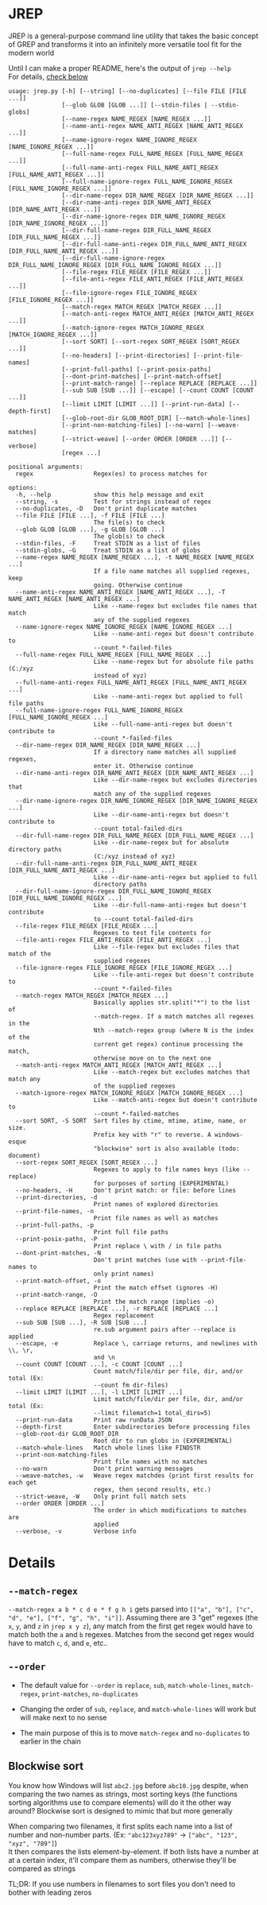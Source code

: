 # JREP

JREP is a general-purpose command line utility that takes the basic concept of GREP and transforms it into an infinitely more versatile tool fit for the modern world  

Until I can make a proper README, here's the output of `jrep --help`  
For details, [check below](#details)

<!--<HELP MSG>-->
```
usage: jrep.py [-h] [--string] [--no-duplicates] [--file FILE [FILE ...]]
               [--glob GLOB [GLOB ...]] [--stdin-files | --stdin-globs]
               [--name-regex NAME_REGEX [NAME_REGEX ...]]
               [--name-anti-regex NAME_ANTI_REGEX [NAME_ANTI_REGEX ...]]
               [--name-ignore-regex NAME_IGNORE_REGEX [NAME_IGNORE_REGEX ...]]
               [--full-name-regex FULL_NAME_REGEX [FULL_NAME_REGEX ...]]
               [--full-name-anti-regex FULL_NAME_ANTI_REGEX [FULL_NAME_ANTI_REGEX ...]]
               [--full-name-ignore-regex FULL_NAME_IGNORE_REGEX [FULL_NAME_IGNORE_REGEX ...]]
               [--dir-name-regex DIR_NAME_REGEX [DIR_NAME_REGEX ...]]
               [--dir-name-anti-regex DIR_NAME_ANTI_REGEX [DIR_NAME_ANTI_REGEX ...]]
               [--dir-name-ignore-regex DIR_NAME_IGNORE_REGEX [DIR_NAME_IGNORE_REGEX ...]]
               [--dir-full-name-regex DIR_FULL_NAME_REGEX [DIR_FULL_NAME_REGEX ...]]
               [--dir-full-name-anti-regex DIR_FULL_NAME_ANTI_REGEX [DIR_FULL_NAME_ANTI_REGEX ...]]
               [--dir-full-name-ignore-regex DIR_FULL_NAME_IGNORE_REGEX [DIR_FULL_NAME_IGNORE_REGEX ...]]
               [--file-regex FILE_REGEX [FILE_REGEX ...]]
               [--file-anti-regex FILE_ANTI_REGEX [FILE_ANTI_REGEX ...]]
               [--file-ignore-regex FILE_IGNORE_REGEX [FILE_IGNORE_REGEX ...]]
               [--match-regex MATCH_REGEX [MATCH_REGEX ...]]
               [--match-anti-regex MATCH_ANTI_REGEX [MATCH_ANTI_REGEX ...]]
               [--match-ignore-regex MATCH_IGNORE_REGEX [MATCH_IGNORE_REGEX ...]]
               [--sort SORT] [--sort-regex SORT_REGEX [SORT_REGEX ...]]
               [--no-headers] [--print-directories] [--print-file-names]
               [--print-full-paths] [--print-posix-paths]
               [--dont-print-matches] [--print-match-offset]
               [--print-match-range] [--replace REPLACE [REPLACE ...]]
               [--sub SUB [SUB ...]] [--escape] [--count COUNT [COUNT ...]]
               [--limit LIMIT [LIMIT ...]] [--print-run-data] [--depth-first]
               [--glob-root-dir GLOB_ROOT_DIR] [--match-whole-lines]
               [--print-non-matching-files] [--no-warn] [--weave-matches]
               [--strict-weave] [--order ORDER [ORDER ...]] [--verbose]
               [regex ...]

positional arguments:
  regex                 Regex(es) to process matches for

options:
  -h, --help            show this help message and exit
  --string, -s          Test for strings instead of regex
  --no-duplicates, -D   Don't print duplicate matches
  --file FILE [FILE ...], -f FILE [FILE ...]
                        The file(s) to check
  --glob GLOB [GLOB ...], -g GLOB [GLOB ...]
                        The glob(s) to check
  --stdin-files, -F     Treat STDIN as a list of files
  --stdin-globs, -G     Treat STDIN as a list of globs
  --name-regex NAME_REGEX [NAME_REGEX ...], -t NAME_REGEX [NAME_REGEX ...]
                        If a file name matches all supplied regexes, keep
                        going. Otherwise continue
  --name-anti-regex NAME_ANTI_REGEX [NAME_ANTI_REGEX ...], -T NAME_ANTI_REGEX [NAME_ANTI_REGEX ...]
                        Like --name-regex but excludes file names that match
                        any of the supplied regexes
  --name-ignore-regex NAME_IGNORE_REGEX [NAME_IGNORE_REGEX ...]
                        Like --name-anti-regex but doesn't contribute to
                        --count *-failed-files
  --full-name-regex FULL_NAME_REGEX [FULL_NAME_REGEX ...]
                        Like --name-regex but for absolute file paths (C:/xyz
                        instead of xyz)
  --full-name-anti-regex FULL_NAME_ANTI_REGEX [FULL_NAME_ANTI_REGEX ...]
                        Like --name-anti-regex but applied to full file paths
  --full-name-ignore-regex FULL_NAME_IGNORE_REGEX [FULL_NAME_IGNORE_REGEX ...]
                        Like --full-name-anti-regex but doesn't contribute to
                        --count *-failed-files
  --dir-name-regex DIR_NAME_REGEX [DIR_NAME_REGEX ...]
                        If a directory name matches all supplied regexes,
                        enter it. Otherwise continue
  --dir-name-anti-regex DIR_NAME_ANTI_REGEX [DIR_NAME_ANTI_REGEX ...]
                        Like --dir-name-regex but excludes directories that
                        match any of the supplied regexes
  --dir-name-ignore-regex DIR_NAME_IGNORE_REGEX [DIR_NAME_IGNORE_REGEX ...]
                        Like --dir-name-anti-regex but doesn't contribute to
                        --count total-failed-dirs
  --dir-full-name-regex DIR_FULL_NAME_REGEX [DIR_FULL_NAME_REGEX ...]
                        Like --dir-name-regex but for absolute directory paths
                        (C:/xyz instead of xyz)
  --dir-full-name-anti-regex DIR_FULL_NAME_ANTI_REGEX [DIR_FULL_NAME_ANTI_REGEX ...]
                        Like --dir-name-anti-regex but applied to full
                        directory paths
  --dir-full-name-ignore-regex DIR_FULL_NAME_IGNORE_REGEX [DIR_FULL_NAME_IGNORE_REGEX ...]
                        Like --dir-full-name-anti-regex but doesn't contribute
                        to --count total-failed-dirs
  --file-regex FILE_REGEX [FILE_REGEX ...]
                        Regexes to test file contents for
  --file-anti-regex FILE_ANTI_REGEX [FILE_ANTI_REGEX ...]
                        Like --file-regex but excludes files that match of the
                        supplied regexes
  --file-ignore-regex FILE_IGNORE_REGEX [FILE_IGNORE_REGEX ...]
                        Like --file-anti-regex but doesn't contribute to
                        --count *-failed-files
  --match-regex MATCH_REGEX [MATCH_REGEX ...]
                        Basically applies str.split("*") to the list of
                        --match-regex. If a match matches all regexes in the
                        Nth --match-regex group (where N is the index of the
                        current get regex) continue processing the match,
                        otherwise move on to the next one
  --match-anti-regex MATCH_ANTI_REGEX [MATCH_ANTI_REGEX ...]
                        Like --match-regex but excludes matches that match any
                        of the supplied regexes
  --match-ignore-regex MATCH_IGNORE_REGEX [MATCH_IGNORE_REGEX ...]
                        Like --match-anti-regex but doesn't contribute to
                        --count *-failed-matches
  --sort SORT, -S SORT  Sort files by ctime, mtime, atime, name, or size.
                        Prefix key with "r" to reverse. A windows-esque
                        "blockwise" sort is also available (todo: document)
  --sort-regex SORT_REGEX [SORT_REGEX ...]
                        Regexes to apply to file names keys (like --replace)
                        for purposes of sorting (EXPERIMENTAL)
  --no-headers, -H      Don't print match: or file: before lines
  --print-directories, -d
                        Print names of explored directories
  --print-file-names, -n
                        Print file names as well as matches
  --print-full-paths, -p
                        Print full file paths
  --print-posix-paths, -P
                        Print replace \ with / in file paths
  --dont-print-matches, -N
                        Don't print matches (use with --print-file-names to
                        only print names)
  --print-match-offset, -o
                        Print the match offset (ignores -H)
  --print-match-range, -O
                        Print the match range (implies -o)
  --replace REPLACE [REPLACE ...], -r REPLACE [REPLACE ...]
                        Regex replacement
  --sub SUB [SUB ...], -R SUB [SUB ...]
                        re.sub argument pairs after --replace is applied
  --escape, -e          Replace \, carriage returns, and newlines with \\, \r,
                        and \n
  --count COUNT [COUNT ...], -c COUNT [COUNT ...]
                        Count match/file/dir per file, dir, and/or total (Ex:
                        --count fm dir-files)
  --limit LIMIT [LIMIT ...], -l LIMIT [LIMIT ...]
                        Limit match/file/dir per file, dir, and/or total (Ex:
                        --limit filematch=1 total_dirs=5)
  --print-run-data      Print raw runData JSON
  --depth-first         Enter subdirectories before processing files
  --glob-root-dir GLOB_ROOT_DIR
                        Root dir to run globs in (EXPERIMENTAL)
  --match-whole-lines   Match whole lines like FINDSTR
  --print-non-matching-files
                        Print file names with no matches
  --no-warn             Don't print warning messages
  --weave-matches, -w   Weave regex matchdes (print first results for each get
                        regex, then second results, etc.)
  --strict-weave, -W    Only print full match sets
  --order ORDER [ORDER ...]
                        The order in which modifications to matches are
                        applied
  --verbose, -v         Verbose info

```
<!--</HELP MSG>-->

# Details

## `--match-regex`

`--match-regex a b * c d e * f g h i` gets parsed into `[["a", "b"], ["c", "d", "e"], ["f", "g", "h", "i"]]`. Assuming there are 3 "get" regexes (the `x`, `y`, and `z` in `jrep x y z`), any match from the first get regex would have to match both the `a` and `b` regexes. Matches from the second get regex would have to match `c`, `d`, and `e`, etc..

## `--order`

- The default value for `--order` is `replace`, `sub`, `match-whole-lines`, `match-regex`, `print-matches`, `no-duplicates`

- Changing the order of `sub`, `replace`, and `match-whole-lines` will work but will make next to no sense

- The main purpose of this is to move `match-regex` and `no-duplicates` to earlier in the chain

## Blockwise sort

You know how Windows will list `abc2.jpg` before `abc10.jpg` despite, when comparing the two names as strings, most sorting keys (the functions sorting algorithms use to compare elements) will do it the other way around? Blockwise sort is designed to mimic that but more generally

When comparing two filenames, it first splits each name into a list of number and non-number parts. (Ex: `"abc123xyz789"` -> `["abc", "123", "xyz", "789"]`)  
It then compares the lists element-by-element. If both lists have a number at at a certain index, it'll compare them as numbers, otherwise they'll be compared as strings

TL;DR: If you use numbers in filenames to sort files you don't need to bother with leading zeros
